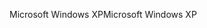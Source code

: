 <span data-ttu-id="0e61a-101">Microsoft Windows XP</span><span class="sxs-lookup"><span data-stu-id="0e61a-101">Microsoft Windows XP</span></span>